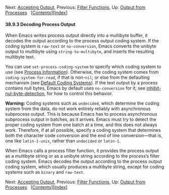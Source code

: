 

Next: [Accepting Output](Accepting-Output.html), Previous: [Filter Functions](Filter-Functions.html), Up: [Output from Processes](Output-from-Processes.html)   \[[Contents](index.html#SEC_Contents "Table of contents")]\[[Index](Index.html "Index")]

#### 38.9.3 Decoding Process Output

When Emacs writes process output directly into a multibyte buffer, it decodes the output according to the process output coding system. If the coding system is `raw-text` or `no-conversion`, Emacs converts the unibyte output to multibyte using `string-to-multibyte`, and inserts the resulting multibyte text.

You can use `set-process-coding-system` to specify which coding system to use (see [Process Information](Process-Information.html)). Otherwise, the coding system comes from `coding-system-for-read`, if that is non-`nil`; or else from the defaulting mechanism (see [Default Coding Systems](Default-Coding-Systems.html)). If the text output by a process contains null bytes, Emacs by default uses `no-conversion` for it; see [inhibit-nul-byte-detection](Lisp-and-Coding-Systems.html), for how to control this behavior.

**Warning:** Coding systems such as `undecided`, which determine the coding system from the data, do not work entirely reliably with asynchronous subprocess output. This is because Emacs has to process asynchronous subprocess output in batches, as it arrives. Emacs must try to detect the proper coding system from one batch at a time, and this does not always work. Therefore, if at all possible, specify a coding system that determines both the character code conversion and the end of line conversion—that is, one like `latin-1-unix`, rather than `undecided` or `latin-1`.

When Emacs calls a process filter function, it provides the process output as a multibyte string or as a unibyte string according to the process’s filter coding system. Emacs decodes the output according to the process output coding system, which usually produces a multibyte string, except for coding systems such as `binary` and `raw-text`.

Next: [Accepting Output](Accepting-Output.html), Previous: [Filter Functions](Filter-Functions.html), Up: [Output from Processes](Output-from-Processes.html)   \[[Contents](index.html#SEC_Contents "Table of contents")]\[[Index](Index.html "Index")]
